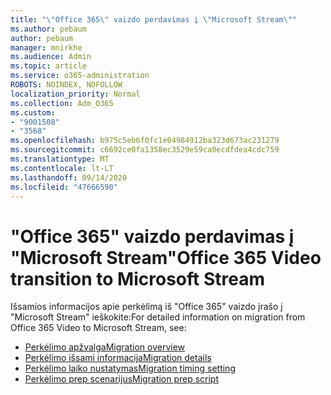 ```yaml
---
title: "\"Office 365\" vaizdo perdavimas į \"Microsoft Stream\""
ms.author: pebaum
author: pebaum
manager: mnirkhe
ms.audience: Admin
ms.topic: article
ms.service: o365-administration
ROBOTS: NOINDEX, NOFOLLOW
localization_priority: Normal
ms.collection: Adm_O365
ms.custom:
- "9001508"
- "3568"
ms.openlocfilehash: b975c5eb6f0fc1e04984912ba323d673ac231279
ms.sourcegitcommit: c6692ce0fa1358ec3529e59ca0ecdfdea4cdc759
ms.translationtype: MT
ms.contentlocale: lt-LT
ms.lasthandoff: 09/14/2020
ms.locfileid: "47666590"
---
```

# <a name="office-365-video-transition-to-microsoft-stream"></a><span data-ttu-id="e0478-102">"Office 365" vaizdo perdavimas į "Microsoft Stream"</span><span class="sxs-lookup"><span data-stu-id="e0478-102">Office 365 Video transition to Microsoft Stream</span></span>

<span data-ttu-id="e0478-103">Išsamios informacijos apie perkėlimą iš "Office 365" vaizdo įrašo į "Microsoft Stream" ieškokite:</span><span class="sxs-lookup"><span data-stu-id="e0478-103">For detailed information on migration from Office 365 Video to Microsoft Stream, see:</span></span>

- [<span data-ttu-id="e0478-104">Perkėlimo apžvalga</span><span class="sxs-lookup"><span data-stu-id="e0478-104">Migration overview</span></span>](https://docs.microsoft.com/stream/migrate-from-office-365)
- [<span data-ttu-id="e0478-105">Perkėlimo išsami informacija</span><span class="sxs-lookup"><span data-stu-id="e0478-105">Migration details</span></span>](https://docs.microsoft.com/stream/migration-experience)
- [<span data-ttu-id="e0478-106">Perkėlimo laiko nustatymas</span><span class="sxs-lookup"><span data-stu-id="e0478-106">Migration timing setting</span></span>](https://docs.microsoft.com/stream/migration-o365video-timing-setting)
- [<span data-ttu-id="e0478-107">Perkėlimo prep scenarijus</span><span class="sxs-lookup"><span data-stu-id="e0478-107">Migration prep script</span></span>](https://docs.microsoft.com/stream/migration-o365video-prep)

